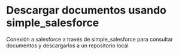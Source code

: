 # Descargar documentos usando simple_salesforce
Conexión a salesforce a través de simple_salesforce para consultar documentos y descargarlos a un repositorio local
